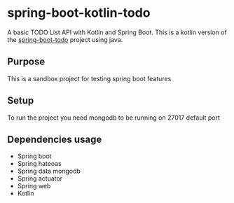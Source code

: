 # spring-boot-kotlin-todo
A basic TODO List API with Kotlin and Spring Boot.
This is a kotlin version of the [spring-boot-todo](../../../spring-boot-todo) project using java.

## Purpose
This is a sandbox project for testing spring boot features

## Setup
To run the project you need mongodb to be running on 27017 default port

## Dependencies usage
- Spring boot
- Spring hateoas
- Spring data mongodb
- Spring actuator
- Spring web
- Kotlin


